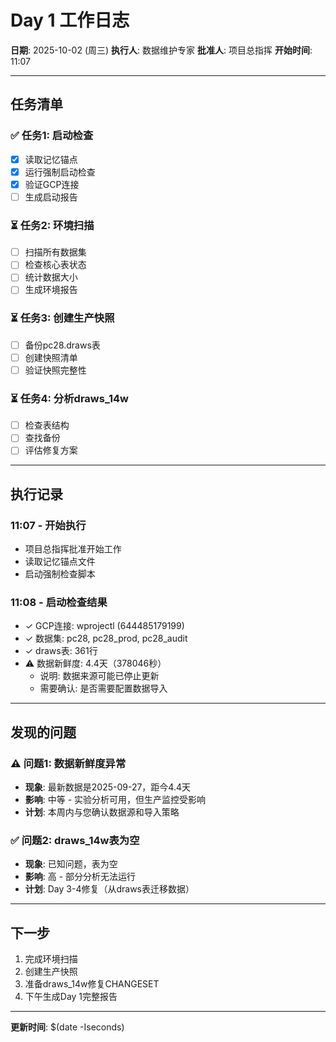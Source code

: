 # Day 1 工作日志

**日期**: 2025-10-02 (周三)
**执行人**: 数据维护专家
**批准人**: 项目总指挥
**开始时间**: 11:07

---

## 任务清单

### ✅ 任务1: 启动检查
- [x] 读取记忆锚点
- [x] 运行强制启动检查
- [x] 验证GCP连接
- [ ] 生成启动报告

### ⏳ 任务2: 环境扫描
- [ ] 扫描所有数据集
- [ ] 检查核心表状态
- [ ] 统计数据大小
- [ ] 生成环境报告

### ⏳ 任务3: 创建生产快照
- [ ] 备份pc28.draws表
- [ ] 创建快照清单
- [ ] 验证快照完整性

### ⏳ 任务4: 分析draws_14w
- [ ] 检查表结构
- [ ] 查找备份
- [ ] 评估修复方案

---

## 执行记录

### 11:07 - 开始执行
- 项目总指挥批准开始工作
- 读取记忆锚点文件
- 启动强制检查脚本

### 11:08 - 启动检查结果
- ✓ GCP连接: wprojectl (644485179199)
- ✓ 数据集: pc28, pc28_prod, pc28_audit
- ✓ draws表: 361行
- ⚠️  数据新鲜度: 4.4天（378046秒）
  - 说明: 数据来源可能已停止更新
  - 需要确认: 是否需要配置数据导入

---

## 发现的问题

### ⚠️  问题1: 数据新鲜度异常
- **现象**: 最新数据是2025-09-27，距今4.4天
- **影响**: 中等 - 实验分析可用，但生产监控受影响
- **计划**: 本周内与您确认数据源和导入策略

### ✅ 问题2: draws_14w表为空
- **现象**: 已知问题，表为空
- **影响**: 高 - 部分分析无法运行
- **计划**: Day 3-4修复（从draws表迁移数据）

---

## 下一步

1. 完成环境扫描
2. 创建生产快照
3. 准备draws_14w修复CHANGESET
4. 下午生成Day 1完整报告

---

**更新时间**: $(date -Iseconds)
